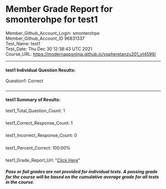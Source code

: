 # Member Grade Report for smonterohpe for test1  
   
Member_Github_Account_Login: smonterohpe  
Member_Github_Account_ID 96831337  
Test_Name: test1  
Test_Date: Thu Dec 30 12:38:43 UTC 2021  
Course_URL: https://modernappsninja.github.io/vspheretanzu201_vt4599/  
   
---  
#### test1 Individual Question Results:  
Question1: Correct  
#####  
---  
#### test1 Summary of Results:  
test1_Total_Question_Count: 1  
#####  
test1_Correct_Response_Count: 1  
#####  
test1_Incorrect_Response_Count: 0  
#####  
test1_Percent_Correct: 100.00%  
#####  
test1_Grade_Report_Url: "[Click Here](https://github.com/modernappsninjas/smonterohpe/blob/main/static/userdata/courses/vspheretanzu201_vt4599/grade_report.pr449.test1.md)"
##### Pass or fail grades are not provided for individual tests. A passing grade for the course will be based on the cumulative average grade for all tests in the course.  
